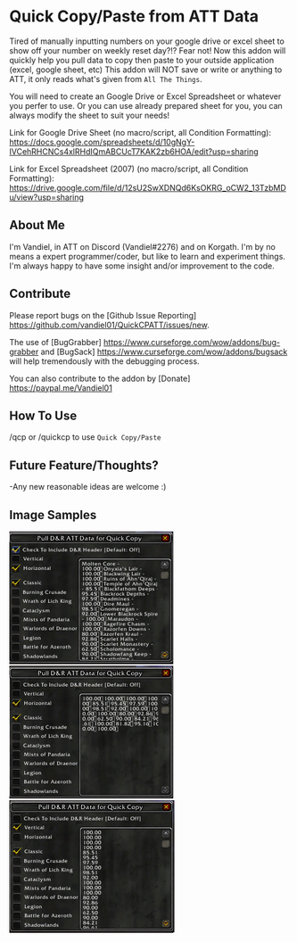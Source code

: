 # Quick Copy/Paste from ATT Data
Tired of manually inputting numbers on your google drive or excel sheet to show off your number on weekly reset day?!?  Fear not!  Now this addon will quickly help you pull data to copy then paste to your outside application (excel, google sheet, etc)  This addon will NOT save or write or anything to ATT, it only reads what's given from `All The Things`.

You will need to create an Google Drive or Excel Spreadsheet or whatever you perfer to use.  Or you can use already prepared sheet for you, you can always modify the sheet to suit your needs!

Link for Google Drive Sheet (no macro/script, all Condition Formatting):
https://docs.google.com/spreadsheets/d/10gNgY-IVCehRHCNCs4xlRHdIQmABCUcT7KAK2zb6HOA/edit?usp=sharing

Link for Excel Spreadsheet (2007) (no macro/script, all Condition Formatting):
https://drive.google.com/file/d/12sU2SwXDNQd6KsOKRG_oCW2_13TzbMDu/view?usp=sharing

## About Me
I'm Vandiel, in ATT on Discord (Vandiel#2276) and on Korgath.  I'm by no means a expert programmer/coder, but like to learn and experiment things.  I'm always happy to have some insight and/or improvement to the code.

## Contribute
Please report bugs on the [Github Issue Reporting] https://github.com/vandiel01/QuickCPATT/issues/new.

The use of [BugGrabber] https://www.curseforge.com/wow/addons/bug-grabber and [BugSack] https://www.curseforge.com/wow/addons/bugsack will help tremendously with the debugging process.

You can also contribute to the addon by [Donate] https://paypal.me/Vandiel01

## How To Use
/qcp or /quickcp to use `Quick Copy/Paste`

## Future Feature/Thoughts?
-Any new reasonable ideas are welcome :)

## Image Samples
![QCSample1](Images/Image1.png)
![QCSample2](Images/Image2.png)
![QCSample3](Images/Image3.png)
